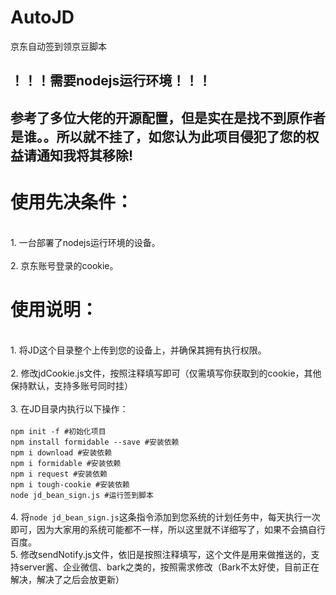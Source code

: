# AutoJD

京东自动签到领京豆脚本<br>

## ！！！需要nodejs运行环境！！！<br>

## 参考了多位大佬的开源配置，但是实在是找不到原作者是谁。。所以就不挂了，如您认为此项目侵犯了您的权益请通知我将其移除!<br>

# 使用先决条件：<br>
<br>
1. 一台部署了nodejs运行环境的设备。<br>
<br>
2. 京东账号登录的cookie。<br>

# 使用说明：<br>
<br>
1. 将JD这个目录整个上传到您的设备上，并确保其拥有执行权限。<br>
<br>
2. 修改jdCookie.js文件，按照注释填写即可（仅需填写你获取到的cookie，其他保持默认，支持多账号同时挂）<br>
<br>
3. 在JD目录内执行以下操作：<br>
<br>
<code>npm init -f #初始化项目</code><br>
<code>npm install formidable --save #安装依赖</code><br>
<code>npm i download #安装依赖</code><br>
<code>npm i formidable #安装依赖</code><br>
<code>npm i request #安装依赖</code><br>
<code>npm i tough-cookie #安装依赖</code><br>
<code>node jd_bean_sign.js #运行签到脚本</code><br>
<br>
4. 将<code>node jd_bean_sign.js</code>这条指令添加到您系统的计划任务中，每天执行一次即可，因为大家用的系统可能都不一样，所以这里就不详细写了，如果不会搞自行百度。
<br>
5. 修改sendNotify.js文件，依旧是按照注释填写，这个文件是用来做推送的，支持server酱、企业微信、bark之类的，按照需求修改（Bark不太好使，目前正在解决，解决了之后会放更新）<br>
